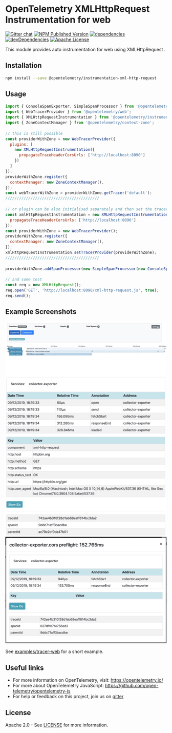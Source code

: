 # OpenTelemetry XMLHttpRequest Instrumentation for web

[![Gitter chat][gitter-image]][gitter-url]
[![NPM Published Version][npm-img]][npm-url]
[![dependencies][dependencies-image]][dependencies-url]
[![devDependencies][devDependencies-image]][devDependencies-url]
[![Apache License][license-image]][license-image]

This module provides auto instrumentation for web using XMLHttpRequest .

## Installation

```bash
npm install --save @opentelemetry/instrumentation-xml-http-request
```

## Usage

```js
import { ConsoleSpanExporter, SimpleSpanProcessor } from '@opentelemetry/tracing';
import { WebTracerProvider } from '@opentelemetry/web';
import { XMLHttpRequestInstrumentation } from '@opentelemetry/instrumentation-xml-http-request';
import { ZoneContextManager } from '@opentelemetry/context-zone';

// this is still possible
const providerWithZone = new WebTracerProvider({
  plugins: [
    new XMLHttpRequestInstrumentation({
      propagateTraceHeaderCorsUrls: ['http://localhost:8090']
    })
  ]
});
providerWithZone.register({
  contextManager: new ZoneContextManager(),
});
const webTracerWithZone = providerWithZone.getTracer('default');
/////////////////////////////////////////

// or plugin can be also initialised separately and then set the tracer provider or meter provider
const xmlHttpRequestInstrumentation = new XMLHttpRequestInstrumentation({
  propagateTraceHeaderCorsUrls: ['http://localhost:8090']
});
const providerWithZone = new WebTracerProvider();
providerWithZone.register({
  contextManager: new ZoneContextManager(),
});
xmlHttpRequestInstrumentation.setTracerProvider(providerWithZone);
/////////////////////////////////////////

providerWithZone.addSpanProcessor(new SimpleSpanProcessor(new ConsoleSpanExporter()));

// and some test
const req = new XMLHttpRequest();
req.open('GET', 'http://localhost:8090/xml-http-request.js', true);
req.send();

```

## Example Screenshots

![Screenshot of the running example](images/main.jpg)
![Screenshot of the running example](images/request.jpg)
![Screenshot of the running example](images/cors.jpg)

See [examples/tracer-web](https://github.com/open-telemetry/opentelemetry-js/tree/master/examples/tracer-web) for a short example.

## Useful links

- For more information on OpenTelemetry, visit: <https://opentelemetry.io/>
- For more about OpenTelemetry JavaScript: <https://github.com/open-telemetry/opentelemetry-js>
- For help or feedback on this project, join us on [gitter][gitter-url]

## License

Apache 2.0 - See [LICENSE][license-url] for more information.

[gitter-image]: https://badges.gitter.im/open-telemetry/opentelemetry-js.svg
[gitter-url]: https://gitter.im/open-telemetry/opentelemetry-node?utm_source=badge&utm_medium=badge&utm_campaign=pr-badge&utm_content=badge
[license-url]: https://github.com/open-telemetry/opentelemetry-js/blob/master/LICENSE
[license-image]: https://img.shields.io/badge/license-Apache_2.0-green.svg?style=flat
[dependencies-image]: https://david-dm.org/open-telemetry/opentelemetry-js/status.svg?path=packages/opentelemetry-instrumentation-xml-http-request
[dependencies-url]: https://david-dm.org/open-telemetry/opentelemetry-js?path=packages%2Fopentelemetry-instrumentation-xml-http-request
[devDependencies-image]: https://david-dm.org/open-telemetry/opentelemetry-js/dev-status.svg?path=packages/opentelemetry-instrumentation-xml-http-request
[devDependencies-url]: https://david-dm.org/open-telemetry/opentelemetry-js?path=packages%2Fopentelemetry-instrumentation-xml-http-request&type=dev
[npm-url]: https://www.npmjs.com/package/@opentelemetry/instrumentation-xml-http-request
[npm-img]: https://badge.fury.io/js/%40opentelemetry%2Finstrumentation-xml-http-request.svg
